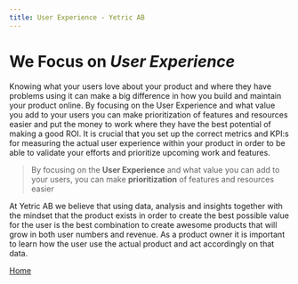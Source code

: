 ```yaml
---
title: User Experience - Yetric AB
---
```


# We Focus on _User Experience_

Knowing what your users love about your product and where they have problems using it can make a big difference in how you build and maintain your product online. By focusing on the User Experience and what value you add to your users you can make prioritization of features and resources easier and put the money to work where they have the best potential of making a good ROI. It is crucial that you set up the correct metrics and KPI:s for measuring the actual user experience within your product in order to be able to validate your efforts and prioritize upcoming work and features.

> By focusing on the **User Experience** and what value you can add to your users, you can make **prioritization** of features and resources easier

At Yetric AB we believe that using data, analysis and insights together with the mindset that the product exists in order to create the best possible value for the user is the best combination to create awesome products that will grow in both user numbers and revenue. As a product owner it is important to learn how the user use the actual product and act accordingly on that data.

[Home](/)
